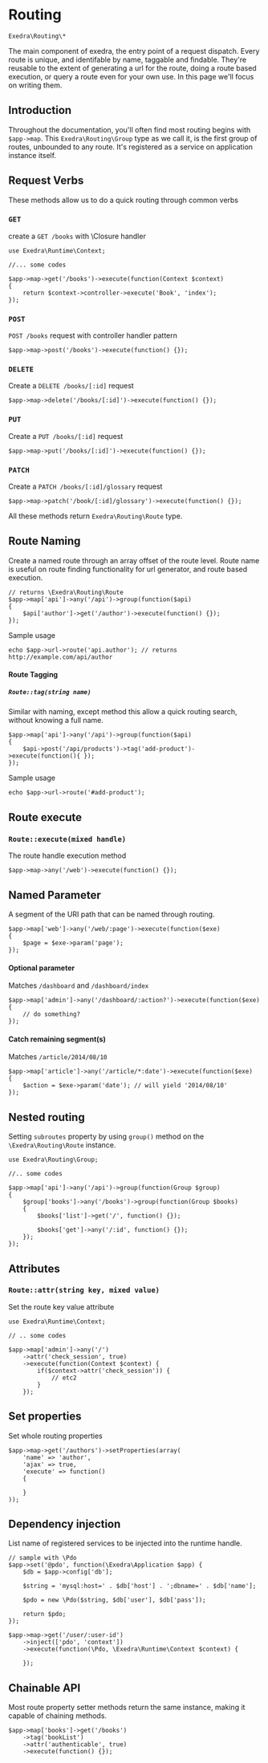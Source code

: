 # Routing
`Exedra\Routing\*`

The main component of exedra, the entry point of a request dispatch. Every route is unique, and identifable by name, taggable and findable. They're reusable to the extent of generating a url for the route, doing a route based execution, or query a route even for your own use. In this page we'll focus on writing them.

## Introduction

Throughout the documentation, you'll often find most routing begins with `$app->map`. This `Exedra\Routing\Group` type as we call it, is the first group of routes, unbounded to any route. It's registered as a service on application instance itself.

## Request Verbs
These methods allow us to do a quick routing through common verbs
### `GET`

create a `GET /books` with \Closure handler
```
use Exedra\Runtime\Context;

//... some codes

$app->map->get('/books')->execute(function(Context $context)
{
	return $context->controller->execute('Book', 'index');
});
```
### `POST`
`POST /books` request with controller handler pattern
```
$app->map->post('/books')->execute(function() {});
```
### `DELETE`
Create a `DELETE /books/[:id]` request
```
$app->map->delete('/books/[:id]')->execute(function() {});
```

### `PUT`
Create a `PUT /books/[:id]` request
```
$app->map->put('/books/[:id]')->execute(function() {});
```

### `PATCH`
Create a `PATCH /books/[:id]/glossary` request
```
$app->map->patch('/book/[:id]/glossary')->execute(function() {});
```

All these methods return `Exedra\Routing\Route` type.

## Route Naming
Create a named route through an array offset of the route level. Route name is useful on route finding functionality for url generator, and route based execution.
```
// returns \Exedra\Routing\Route
$app->map['api']->any('/api')->group(function($api)
{
	$api['author']->get('/author')->execute(function() {});
});
```
Sample usage
```
echo $app->url->route('api.author'); // returns http://example.com/api/author
```
#### Route Tagging
##### `Route::tag(string name)`
Similar with naming, except method this allow a quick routing search, without knowing a full name.
```
$app->map['api']->any('/api')->group(function($api)
{
	$api->post('/api/products')->tag('add-product')->execute(function(){ });
});
```
Sample usage
```
echo $app->url->route('#add-product');
```

## Route execute
### `Route::execute(mixed handle)`
The route handle execution method
```
$app->map->any('/web')->execute(function() {});
```

## Named Parameter
A segment of the URI path that can be named through routing.
```
$app->map['web']->any('/web/:page')->execute(function($exe)
{
	$page = $exe->param('page');
});
```

#### Optional parameter
Matches `/dashboard` and `/dashboard/index`
```
$app->map['admin']->any('/dashboard/:action?')->execute(function($exe)
{
    // do something?
});
```

#### Catch remaining segment(s)
Matches `/article/2014/08/10`
```
$app->map['article']->any('/article/*:date')->execute(function($exe)
{
	$action = $exe->param('date'); // will yield '2014/08/10'
});
```

## Nested routing
Setting `subroutes` property by using `group()` method on the `\Exedra\Routing\Route` instance.
```
use Exedra\Routing\Group;

//.. some codes

$app->map['api']->any('/api')->group(function(Group $group)
{
	$group['books']->any('/books')->group(function(Group $books)
	{
		$books['list']->get('/', function() {});

		$books['get']->any('/:id', function() {});
	});
});
```

## Attributes
### `Route::attr(string key, mixed value)`
Set the route key value attribute
```
use Exedra\Runtime\Context;

// .. some codes

$app->map['admin']->any('/')
    ->attr('check_session', true)
    ->execute(function(Context $context) {
        if($context->attr('check_session')) {
            // etc2
        }
    });
```

## Set properties
Set whole routing properties
```
$app->map->get('/authors')->setProperties(array(
	'name' => 'author',
	'ajax' => true,
	'execute' => function()
	{

	}
));
```

## Dependency injection
List name of registered services to be injected into the runtime handle.
```
// sample with \Pdo
$app->set('@pdo', function(\Exedra\Application $app) {
    $db = $app->config['db'];
        
    $string = 'mysql:host=' . $db['host'] . ';dbname=' . $db['name'];
    
    $pdo = new \Pdo($string, $db['user'], $db['pass']);

    return $pdo;
});

$app->map->get('/user/:user-id')
    ->inject(['pdo', 'context'])
    ->execute(function(\Pdo, \Exedra\Runtime\Context $context) {
    
    });
```

## Chainable API
Most route property setter methods return the same instance, making it capable of chaining methods.

```
$app->map['books']->get('/books')
    ->tag('bookList')
    ->attr('authenticable', true)
    ->execute(function() {});
```